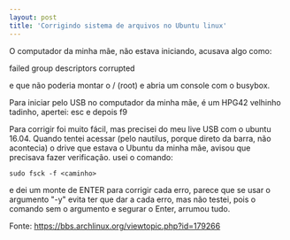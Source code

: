 ```yaml
---
layout: post
title: 'Corrigindo sistema de arquivos no Ubuntu linux'
---
```


O computador da minha mãe, não estava iniciando, acusava algo como:

failed group descriptors corrupted

e que não poderia montar o / (root) e abria um console com o busybox.

Para iniciar pelo USB no computador da minha mãe, é um HPG42 velhinho tadinho, apertei: esc e depois f9

Para corrigir foi muito fácil, mas precisei do meu live USB com o ubuntu 16.04. Quando tentei acessar (pelo nautilus, porque direto da barra, não acontecia) o drive que estava o Ubuntu da minha mãe, avisou que precisava fazer verificação. usei o comando:

```
sudo fsck -f <caminho>
```

e dei um monte de ENTER para corrigir cada erro, parece que se usar o argumento "-y" evita ter que dar <Enter> a cada erro, mas não testei, pois o comando sem o argumento e segurar o Enter, arrumou tudo.

Fonte: https://bbs.archlinux.org/viewtopic.php?id=179266
